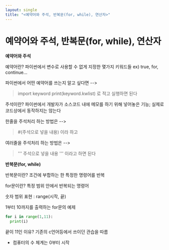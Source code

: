```yaml
---
layout: single
title: "<예약어와 주석, 반복문(for, while), 연산자>"
---
```


# 예약어와 주석, 반복문(for, while), 연산자

**예약어와 주석**

예약어란? 파이썬에서 변수로 사용할 수 없게 지정한 몇가지 키워드들
ex) true, for, continue...

파이썬에서 어떤 예약어를 쓰는지 알고 싶다면 -->
> import keyword
> print(keyword.kwlist)
로 적고 실행하면 된다


주석이란? 파이썬에서 개발자가 소스코드 내에 메모를 하기 위해 넣어놓은 기능; 실제로 코드상에서 동작하지는 않는다

한줄을 주석처리 하는 방법은 -->
> #(주석으로 넣을 내용)
이라 하고

여러줄을 주석처리 하는 방법은 -->
> '''
> 주석으로 넣을 내용 
> '''
이라고 하면 된다



**반복문(for, while)**

반복문이란? 조건에 부합하는 한 특정한 명령어를 반복

for문이란? 특정 범위 안에서 반복되는 명령어

숫자 범위 표현 : range(시작, 끝)

1부터 10까지를 출력하는 for문의 예제

```python
for i in range(1,11):
  print(i)
```

끝이 11인 이유? 기존의 c언어등에서 쓰이던 관습을 따름
 * 컴퓨터의 수 체계는 0부터 시작
